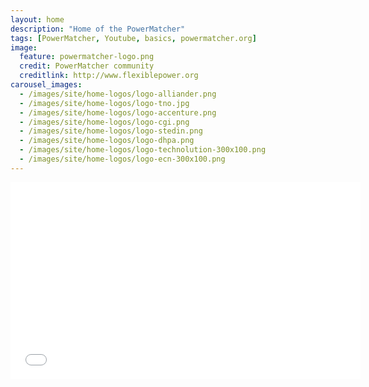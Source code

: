 ```yaml
---
layout: home
description: "Home of the PowerMatcher"
tags: [PowerMatcher, Youtube, basics, powermatcher.org]
image:
  feature: powermatcher-logo.png
  credit: PowerMatcher community
  creditlink: http://www.flexiblepower.org
carousel_images:
  - /images/site/home-logos/logo-alliander.png  
  - /images/site/home-logos/logo-tno.jpg
  - /images/site/home-logos/logo-accenture.png
  - /images/site/home-logos/logo-cgi.png
  - /images/site/home-logos/logo-stedin.png
  - /images/site/home-logos/logo-dhpa.png  
  - /images/site/home-logos/logo-technolution-300x100.png
  - /images/site/home-logos/logo-ecn-300x100.png
---
```


<iframe width="560" height="315" src="//www.youtube.com/embed/Zz4OpVwYWYE" frameborder="0" allowfullscreen></iframe>
